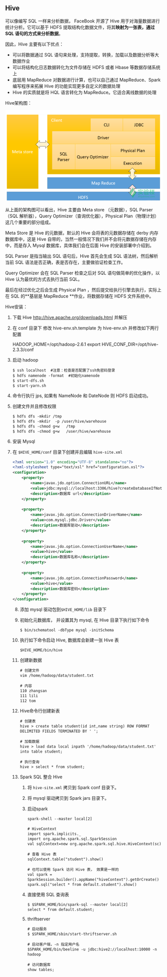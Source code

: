 ## Hive

可以像编写 SQL 一样来分析数据， FaceBook 开源了 Hive 用于对海量数据进行统计分析。它可以基于 HDFS 提取结构化数据文件，将其**映射为一张表，通过 SQL 语句的方式来分析数据**。

因此，Hive 主要有以下优点：

- 可以将数据通过 SQL 语句来处理，支持提取，转换，加载以及数据分析等大数据作业
- 可以将结构化日志数据转化为文件存储在 HDFS 或者 Hbase 等数据存储系统上
- 底层用 MapReduce 对数据进行计算，也可以自己通过 MapReduce、Spark 编写程序来拓展 Hive 的功能实现更多自定义的数据处理
- Hive 的实质就是将 HQL 语言转化为 MapReduce。它适合离线数据的处理

Hive架构图：

![](imgs/7.png)

从上面的架构图可以看出，Hive 主要由 Meta store （元数据），SQL Parser （SQL 解析器），Query Optimizer（查询优化器），Physical Plan（物理计划）这几个重要的部分组成。

Meta Store 是 Hive 的元数据，默认的 Hive 会将表的元数据存储在 derby 内存数据库中，这是 Hive 自带的，当然一般情况下我们并不会将元数据存储在内存中，而是存入 Mysql 数据库，具体我们会在后面 Hive 的安装部署中介绍到。

SQL Parser 是指当输出 SQL 语句后，Hive 首先会生成 SQL 语法树，然后解析当前 SQL 语法是否正确，表是否存在，主要做验证检查工作。

Query Optimizer 会在 SQL Parser 检查之后对 SQL 语句做简单的优化操作，以 Hive 认为最优的方式去执行当前 SQL。

最后在经过优化之后会生成 Physical Plan ，然后提交给执行引擎去执行，实际上在 SQL 的**基层是 MapReduce **作业，将数据存储在 HDFS 文件系统中。

Hive安装：

1. 下载 Hive http://hive.apache.org/downloads.html  并解压

2. 在 conf 目录下 修改 hive-env.sh.template 为 hive-env.sh 并修改如下两行配置

   HADOOP_HOME=/opt/hadoop-2.6.1
   export HIVE_CONF_DIR=/opt/hive-2.3.3/conf

3. 启动 hadoop

   ```
   $ ssh localhost  #注意：检查是否配置了ssh免密码登录
   $ hdfs namenode -format  #初始化namenode
   $ start-dfs.sh
   $ start-yarn.sh
   ```

4. 命令行执行 jps, 如果有 NameNode 和 DateNode 则 HDFS 启动成功。

5. 创建文件并且修改权限

   ```
   $ hdfs dfs -mkdir /tmp
   $ hdfs dfs -mkdir  -p /user/hive/warehouse
   $ hdfs dfs -chmod g+w   /tmp
   $ hdfs dfs -chmod g+w   /user/hive/warehouse
   ```

6. 安装 Mysql

7. 在 `$HIVE_HOME/conf` 目录下创建并且编辑 `hive-site.xml`

   ```xml
   <?xml version="1.0" encoding="UTF-8" standalone="no"?>
   <?xml-stylesheet type="text/xsl" href="configuration.xsl"?>
   <configuration>
       <property>
           <name>javax.jdo.option.ConnectionURL</name>
           <value>jdbc:mysql://localhost:3306/hive?createDatabaseIfNotExist=true</value>
           <description>数据库 url</description>
       </property>
   
       <property>
           <name>javax.jdo.option.ConnectionDriverName</name>
           <value>com.mysql.jdbc.Driver</value>
           <description>数据库驱动</description>
       </property>
   
       <property>
           <name>javax.jdo.option.ConnectionUserName</name>
           <value>hive</value>
           <description>数据库名称</description>
       </property>
   
       <property>
           <name>javax.jdo.option.ConnectionPassword</name>
           <value>hive</value>
           <description>数据库密码</description>
       </property>
   </configuration>
   ```

   8. 添加 mysql 驱动包到`$HIVE_HOME/lib` 目录下

   9. 初始化元数据库， 并设置其为 mysql, 在 Hive 目录下执行如下命令

      ```
      $ bin/schematool -dbType mysql -initSchema
      ```

   10. 执行如下命令启动 Hive,  数据库会新建一张 Hive 表

       ```
       $HIVE_HOME/bin/hive
       ```

   11. 创建新数据

       ```
       # 创建文件
       vim /home/hadoop/data/student.txt
       
       # 内容
       110 zhangsan
       111 lili
       112 tom
       ```

   12. Hive命令行创建新表

       ```
       # 创建表
       hive > create table student(id int,name string) ROW FORMAT DELIMITED FIELDS TERMINATED BY ' ';
       
       # 加载数据
       hive > load data local inpath '/home/hadoop/data/student.txt' into table student;
       
       # 执行查询
       hive > select * from student;
       ```

   13. Spark SQL 整合 Hive

       1. 将 `hive-site.xml` 拷贝到 Spark conf 目录下。

       2. 将 mysql 驱动拷贝到 Spark jars 目录下。

       3. 启动spark

          ```
          spark-shell --master local[2]
          
          # HiveContext
          import spark.implicits._
          import org.apache.spark.sql.SparkSession
          val sqlContext=new org.apache.spark.sql.hive.HiveContext(sc)
          
          # 查看 Hive 表
          sqlContext.table("student").show()
          
          # 也可以使用 Spark 访问 Hive 表， 效果是一样的
          val spark = SparkSession.builder().appName("hiveContext").getOrCreate()
          spark.sql("select * from default.student").show()
          ```

       4. 直接使用 SQL 查询表

          ```
          $ $SPARK_HOME/bin/spark-sql --master local[2]
          select * from default.student;
          ```

       5. thriftserver

          ```
          # 启动服务
          $ $SPARK_HOME/sbin/start-thriftserver.sh
          
          # 启动客户端，-n 指定用户名
          $SPARK_HOME/bin/beeline -u jdbc:hive2://localhost:10000 -n hadoop
          
          # 访问数据库
          show tables;
          ```
